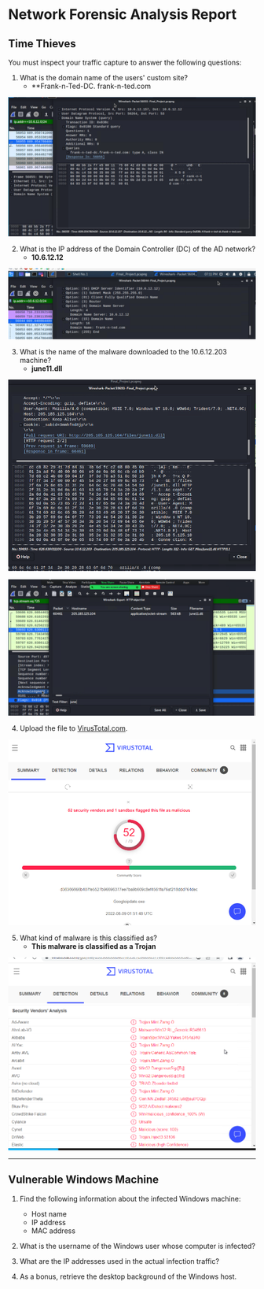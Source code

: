 # Network Forensic Analysis Report


## Time Thieves 
You must inspect your traffic capture to answer the following questions:

1. What is the domain name of the users' custom site?
   - **Frank-n-Ted-DC. frank-n-ted.com

![Website](https://github.com/crashandmayhem/Final-Project/blob/main/Images/website%20on%20server.png)

2. What is the IP address of the Domain Controller (DC) of the AD network?
   - **10.6.12.12**
   
![DC](https://github.com/crashandmayhem/Final-Project/blob/main/Images/DNS%20frank.png)

3. What is the name of the malware downloaded to the 10.6.12.203 machine?
   - **june11.dll**

![malware](https://github.com/crashandmayhem/Final-Project/blob/main/Images/malware_2.png)

![malware2](https://github.com/crashandmayhem/Final-Project/blob/main/Images/malware_3.png)

4. Upload the file to [VirusTotal.com](https://www.virustotal.com/gui/). 

![Trojan](https://github.com/crashandmayhem/Final-Project/blob/main/Images/june11_2.png)

5. What kind of malware is this classified as?
   - **This malware is classified as a Trojan**
   
![Trojan2](https://github.com/crashandmayhem/Final-Project/blob/main/Images/june11_1.png)

---

## Vulnerable Windows Machine

1. Find the following information about the infected Windows machine:
    - Host name
    - IP address
    - MAC address
    
2. What is the username of the Windows user whose computer is infected?
3. What are the IP addresses used in the actual infection traffic?
4. As a bonus, retrieve the desktop background of the Windows host.

